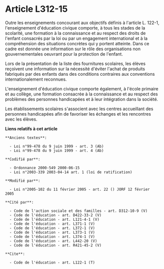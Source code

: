 # Article L312-15

Outre les enseignements concourant aux objectifs définis à l'article L. 122-1, l'enseignement d'éducation civique comporte, à
tous les stades de la scolarité, une formation à la connaissance et au respect des droits de l'enfant consacrés par la loi ou
par un engagement international et à la compréhension des situations concrètes qui y portent atteinte. Dans ce cadre est
donnée une information sur le rôle des organisations non gouvernementales oeuvrant pour la protection de l'enfant.

Lors de la présentation de la liste des fournitures scolaires, les élèves reçoivent une information sur la nécessité d'éviter
l'achat de produits fabriqués par des enfants dans des conditions contraires aux conventions internationalement reconnues.

L'enseignement d'éducation civique comporte également, à l'école primaire et au collège, une formation consacrée à la
connaissance et au respect des problèmes des personnes handicapées et à leur intégration dans la société.

Les établissements scolaires s'associent avec les centres accueillant des personnes handicapées afin de favoriser les
échanges et les rencontres avec les élèves.

**Liens relatifs à cet article**

	**Anciens textes**:

	  - Loi n°99-478 du 9 juin 1999 - art. 3 (Ab)
	  - Loi n°99-478 du 9 juin 1999 - art. 4 (Ab)

	**Codifié par**:

	  - Ordonnance 2000-549 2000-06-15
	  - Loi n°2003-339 2003-04-14 art. 1 (loi de ratification)

	**Modifié par**:

	  - Loi n°2005-102 du 11 février 2005 - art. 22 () JORF 12 février 2005

	**Cité par**:

	  - Code de l'action sociale et des familles - art. D312-10-9 (V)
	  - Code de l'éducation - art. D422-33-2 (V)
	  - Code de l'éducation - art. L121-4-1 (V)
	  - Code de l'éducation - art. L371-1 (V)
	  - Code de l'éducation - art. L372-1 (V)
	  - Code de l'éducation - art. L373-1 (V)
	  - Code de l'éducation - art. L374-1 (V)
	  - Code de l'éducation - art. L442-20 (V)
	  - Code de l'éducation - art. R421-45-2 (V)

	**Cite**:

	  - Code de l'éducation - art. L122-1 (T)
